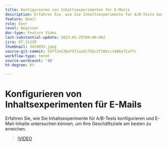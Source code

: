 ```yaml
---
title: Konfigurieren von Inhaltsexperimenten für E-Mails
description: Erfahren Sie, wie Sie Inhaltsexperimente für A/B-Tests konfigurieren und E-Mail-Inhalte untersuchen können, um Ihre Geschäftsziele am besten zu erreichen.
feature: Email
role: User
level: Beginner
doc-type: Feature Video
last-substantial-update: 2023-05-25T00:00:00Z
jira: KT-11129
thumbnail: 3419893.jpeg
source-git-commit: 5d7f2e530af5f1aa3c756c2f10bcc3488a71a7fc
workflow-type: tm+mt
source-wordcount: '48'
ht-degree: 0%

---
```



# Konfigurieren von Inhaltsexperimenten für E-Mails

Erfahren Sie, wie Sie Inhaltsexperimente für A/B-Tests konfigurieren und E-Mail-Inhalte untersuchen können, um Ihre Geschäftsziele am besten zu erreichen.

>[!VIDEO](https://video.tv.adobe.com/v/3419893/?learn=on)
